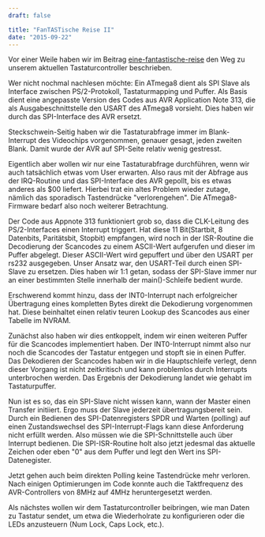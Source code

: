 ```yaml
---
draft: false

title: "FanTASTische Reise II"
date: "2015-09-22"
---
```


Vor einer Weile haben wir im Beitrag [eine-fantastische-reise](/post/eine-fantastische-reise/) den Weg zu unserem aktuellen Tastaturcontroller beschrieben.

Wer nicht nochmal nachlesen möchte: Ein ATmega8 dient als SPI Slave als Interface zwischen PS/2-Protokoll, Tastaturmapping und Puffer. Als Basis dient eine angepasste Version des Codes aus AVR Application Note 313, die als Ausgabeschnittstelle den USART des ATmega8 vorsieht. Dies haben wir durch das SPI-Interface des AVR ersetzt.

Steckschwein-Seitig haben wir die Tastaturabfrage immer im Blank-Interrupt des Videochips vorgenommen, genauer gesagt, jeden zweiten Blank. Damit wurde der AVR auf SPI-Seite relativ wenig gestresst.

Eigentlich aber wollen wir nur eine Tastaturabfrage durchführen, wenn wir auch tatsächlich etwas vom User erwarten. Also raus mit der Abfrage aus der IRQ-Routine und das SPI-Interface des AVR gepollt, bis es etwas anderes als $00 liefert. Hierbei trat ein altes Problem wieder zutage, nämlich das sporadisch Tastendrücke "verlorengehen". Die ATmega8-Firmware bedarf also noch weiterer Betrachtung.

Der Code aus Appnote 313 funktioniert grob so, dass die CLK-Leitung des PS/2-Interfaces einen Interrupt triggert. Hat diese 11 Bit(Startbit, 8 Datenbits, Paritätsbit, Stopbit) empfangen, wird noch in der ISR-Routine die Decodierung der Scancodes zu einem ASCII-Wert aufgerufen und dieser im Puffer abgelegt. Dieser ASCII-Wert wird gepuffert und über den USART per rs232 ausgegeben. Unser Ansatz war, den USART-Teil durch einen SPI-Slave zu ersetzen. Dies haben wir 1:1 getan, sodass der SPI-Slave immer nur an einer bestimmten Stelle innerhalb der main()-Schleife bedient wurde.

Erschwerend kommt hinzu, dass der INT0-Interrupt nach erfolgreicher Übertragung eines kompletten Bytes direkt die Dekodierung vorgenommen hat. Diese beinhaltet einen relativ teuren Lookup des Scancodes aus einer Tabelle im NVRAM.

Zunächst also haben wir dies entkoppelt, indem wir einen weiteren Puffer für die Scancodes implementiert haben. Der INT0-Interrupt nimmt also nur noch die Scancodes der Tastatur entgegen und stopft sie in einen Puffer. Das Dekodieren der Scancodes haben wir in die Hauptschleife verlegt, denn dieser Vorgang ist nicht zeitkritisch und kann problemlos durch Interrupts unterbrochen werden. Das Ergebnis der Dekodierung landet wie gehabt im Tastaturpuffer.

Nun ist es so, das ein SPI-Slave nicht wissen kann, wann der Master einen Transfer initiiert. Ergo muss der Slave jederzeit übertragungsbereit sein. Durch ein Bedienen des SPI-Datenregisters SPDR und Warten (polling) auf einen Zustandswechsel des SPI-Interrupt-Flags kann diese Anforderung nicht erfüllt werden. Also müssen wie die SPI-Schnittstelle auch über Interrupt bedienen. Die SPI-ISR-Routine holt also jetzt jedesmal das aktuelle Zeichen oder eben "0" aus dem Puffer und legt den Wert ins SPI-Datenegister.

Jetzt gehen auch beim direkten Polling keine Tastendrücke mehr verloren. Nach einigen Optimierungen im Code konnte auch die Taktfrequenz des AVR-Controllers von 8MHz auf 4MHz heruntergesetzt werden.

Als nächstes wollen wir dem Tastaturcontroller beibringen, wie man Daten zu Tastatur sendet, um etwa die Wiederholrate zu konfigurieren oder die LEDs anzusteuern (Num Lock, Caps Lock, etc.).
